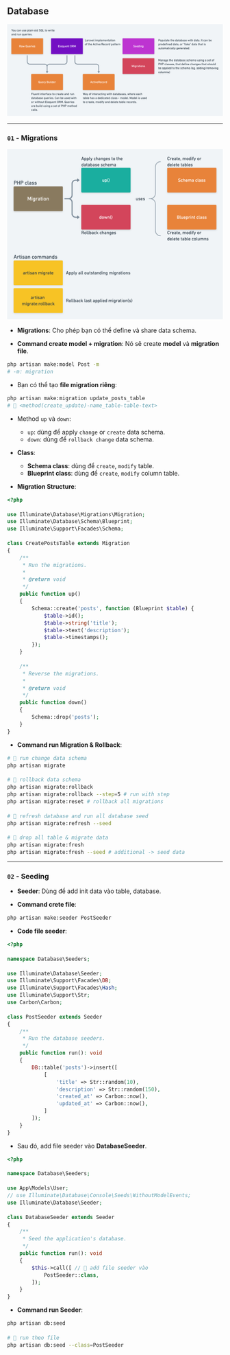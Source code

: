 ## Database

![Database Laravel Overview](../images/database-overview.png)

---

### `01` - Migrations

![Migration Overview](../images/migration-overview.png)

- **Migrations**: Cho phép bạn có thể define và share data schema.

- **Command create model + migration**: Nó sẽ create **model** và **migration file**.
```bash
php artisan make:model Post -m
# -m: migration
```

- Bạn có thể tạo **file migration riêng**:
```bash
php artisan make:migration update_posts_table
# 📌 <method(create_update)-name_table-table-text>
```

- Method `up` và `down`:
  - `up`: dùng để apply `change` or `create` data schema.
  - `down`: dùng để `rollback change` data schema.

- **Class**:
  - **Schema class**: dùng để `create`, `modify` table.
  - **Blueprint class**: dùng để `create`, `modify` column table.

- **Migration Structure**:

```php
<?php
 
use Illuminate\Database\Migrations\Migration;
use Illuminate\Database\Schema\Blueprint;
use Illuminate\Support\Facades\Schema;
 
class CreatePostsTable extends Migration
{
    /**
     * Run the migrations.
     *
     * @return void
     */
    public function up()
    {
        Schema::create('posts', function (Blueprint $table) {
            $table->id();
            $table->string('title');
            $table->text('description');
            $table->timestamps();
        });
    }
 
    /**
     * Reverse the migrations.
     *
     * @return void
     */
    public function down()
    {
        Schema::drop('posts');
    }
}
```

- **Command run Migration & Rollback**:

```bash
# 📌 run change data schema
php artisan migrate

# 📌 rollback data schema
php artisan migrate:rollback
php artisan migrate:rollback --step=5 # run with step
php artisan migrate:reset # rollback all migrations

# 📌 refresh database and run all database seed
php artisan migrate:refresh --seed

# 📌 drop all table & migrate data
php artisan migrate:fresh
php artisan migrate:fresh --seed # additional -> seed data
```

---

### `02` - Seeding

- **Seeder**: Dùng để add init data vào table, database.

- **Command crete file**:

```bash
php artisan make:seeder PostSeeder
```

- **Code file seeder**:

```php
<?php
 
namespace Database\Seeders;
 
use Illuminate\Database\Seeder;
use Illuminate\Support\Facades\DB;
use Illuminate\Support\Facades\Hash;
use Illuminate\Support\Str;
use Carbon\Carbon;
 
class PostSeeder extends Seeder
{
    /**
     * Run the database seeders.
     */
    public function run(): void
    {
        DB::table('posts')->insert([
            [
                'title' => Str::random(10),
                'description' => Str::random(150),
                'created_at' => Carbon::now(),
                'updated_at' => Carbon::now(),
            ]
        ]);
    }
}
```

- Sau đó, add file seeder vào **DatabaseSeeder**.

```php
<?php

namespace Database\Seeders;

use App\Models\User;
// use Illuminate\Database\Console\Seeds\WithoutModelEvents;
use Illuminate\Database\Seeder;

class DatabaseSeeder extends Seeder
{
    /**
     * Seed the application's database.
     */
    public function run(): void
    {
        $this->call([ // 📌 add file seeder vào
            PostSeeder::class,
        ]);
    }
}

```

- **Command run Seeder**:

```bash
php artisan db:seed

# 📌 run theo file
php artisan db:seed --class=PostSeeder
```
